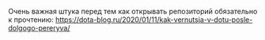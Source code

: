 Очень важная штука перед тем как открывать репозиторий обязательно к прочтению:
https://dota-blog.ru/2020/01/11/kak-vernutsja-v-dotu-posle-dolgogo-pereryva/
